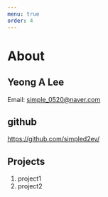 ```yaml
---
menu: true
order: 4
---
```


# About
## Yeong A Lee
Email: simple_0520@naver.com

## github
<https://github.com/simpled2ev/>

## Projects
1. project1
2. project2
